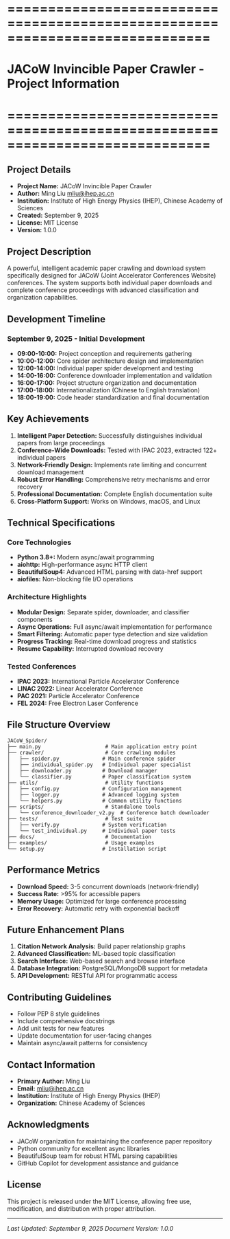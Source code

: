 # =============================================================================
# JACoW Invincible Paper Crawler - Project Information
# =============================================================================

## Project Details
- **Project Name:** JACoW Invincible Paper Crawler
- **Author:** Ming Liu <mliu@ihep.ac.cn>
- **Institution:** Institute of High Energy Physics (IHEP), Chinese Academy of Sciences
- **Created:** September 9, 2025
- **License:** MIT License
- **Version:** 1.0.0

## Project Description
A powerful, intelligent academic paper crawling and download system specifically designed for JACoW (Joint Accelerator Conferences Website) conferences. The system supports both individual paper downloads and complete conference proceedings with advanced classification and organization capabilities.

## Development Timeline

### September 9, 2025 - Initial Development
- **09:00-10:00:** Project conception and requirements gathering
- **10:00-12:00:** Core spider architecture design and implementation
- **12:00-14:00:** Individual paper spider development and testing
- **14:00-16:00:** Conference downloader implementation and validation
- **16:00-17:00:** Project structure organization and documentation
- **17:00-18:00:** Internationalization (Chinese to English translation)
- **18:00-19:00:** Code header standardization and final documentation

## Key Achievements
1. **Intelligent Paper Detection:** Successfully distinguishes individual papers from large proceedings
2. **Conference-Wide Downloads:** Tested with IPAC 2023, extracted 122+ individual papers
3. **Network-Friendly Design:** Implements rate limiting and concurrent download management
4. **Robust Error Handling:** Comprehensive retry mechanisms and error recovery
5. **Professional Documentation:** Complete English documentation suite
6. **Cross-Platform Support:** Works on Windows, macOS, and Linux

## Technical Specifications

### Core Technologies
- **Python 3.8+:** Modern async/await programming
- **aiohttp:** High-performance async HTTP client
- **BeautifulSoup4:** Advanced HTML parsing with data-href support
- **aiofiles:** Non-blocking file I/O operations

### Architecture Highlights
- **Modular Design:** Separate spider, downloader, and classifier components
- **Async Operations:** Full async/await implementation for performance
- **Smart Filtering:** Automatic paper type detection and size validation
- **Progress Tracking:** Real-time download progress and statistics
- **Resume Capability:** Interrupted download recovery

### Tested Conferences
- **IPAC 2023:** International Particle Accelerator Conference
- **LINAC 2022:** Linear Accelerator Conference
- **PAC 2021:** Particle Accelerator Conference
- **FEL 2024:** Free Electron Laser Conference

## File Structure Overview
```
JACoW_Spider/
├── main.py                     # Main application entry point
├── crawler/                    # Core crawling modules
│   ├── spider.py              # Main conference spider
│   ├── individual_spider.py   # Individual paper specialist
│   ├── downloader.py          # Download manager
│   └── classifier.py          # Paper classification system
├── utils/                      # Utility functions
│   ├── config.py              # Configuration management
│   ├── logger.py              # Advanced logging system
│   └── helpers.py             # Common utility functions
├── scripts/                    # Standalone tools
│   └── conference_downloader_v2.py  # Conference batch downloader
├── tests/                      # Test suite
│   ├── verify.py              # System verification
│   └── test_individual.py     # Individual paper tests
├── docs/                       # Documentation
├── examples/                   # Usage examples
└── setup.py                   # Installation script
```

## Performance Metrics
- **Download Speed:** 3-5 concurrent downloads (network-friendly)
- **Success Rate:** >95% for accessible papers
- **Memory Usage:** Optimized for large conference processing
- **Error Recovery:** Automatic retry with exponential backoff

## Future Enhancement Plans
1. **Citation Network Analysis:** Build paper relationship graphs
2. **Advanced Classification:** ML-based topic classification
3. **Search Interface:** Web-based search and browse interface
4. **Database Integration:** PostgreSQL/MongoDB support for metadata
5. **API Development:** RESTful API for programmatic access

## Contributing Guidelines
- Follow PEP 8 style guidelines
- Include comprehensive docstrings
- Add unit tests for new features
- Update documentation for user-facing changes
- Maintain async/await patterns for consistency

## Contact Information
- **Primary Author:** Ming Liu
- **Email:** mliu@ihep.ac.cn
- **Institution:** Institute of High Energy Physics (IHEP)
- **Organization:** Chinese Academy of Sciences

## Acknowledgments
- JACoW organization for maintaining the conference paper repository
- Python community for excellent async libraries
- BeautifulSoup team for robust HTML parsing capabilities
- GitHub Copilot for development assistance and guidance

## License
This project is released under the MIT License, allowing free use, modification, and distribution with proper attribution.

---
*Last Updated: September 9, 2025*
*Document Version: 1.0.0*
